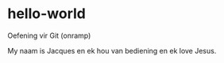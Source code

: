 # hello-world
Oefening vir Git (onramp)

My naam is Jacques en ek hou van bediening en ek love Jesus.
